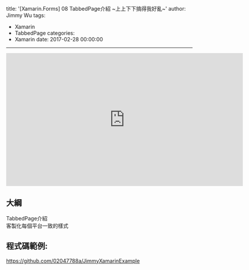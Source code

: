 title: '[Xamarin.Forms] 08 TabbedPage介紹 ~上上下下搞得我好亂~'
author: Jimmy Wu
tags:
  - Xamarin
  - TabbedPage
categories:
  - Xamarin
date: 2017-02-28 00:00:00
---
<iframe width="640" height="360" src="https://www.youtube.com/embed/KLrdrXs0SqM" frameborder="0" allowfullscreen></iframe>

## 大綱
TabbedPage介紹  
客製化每個平台一致的樣式  

## 程式碼範例:
https://github.com/02047788a/JimmyXamarinExample